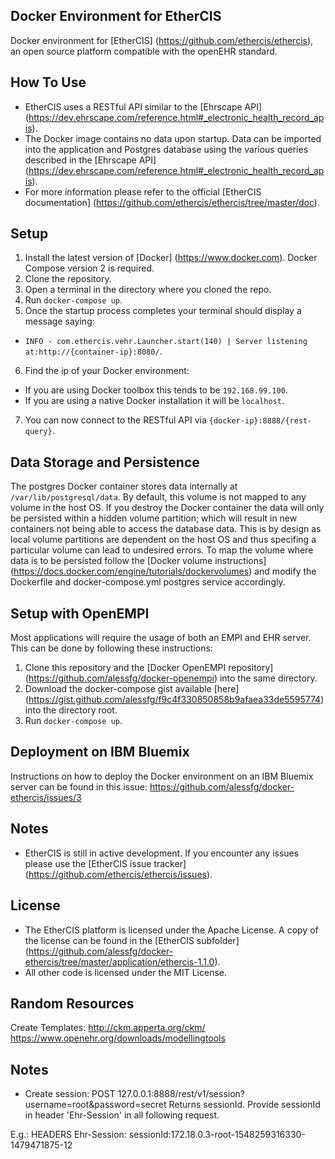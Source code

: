 ## Docker Environment for EtherCIS

Docker environment for [EtherCIS] (https://github.com/ethercis/ethercis), an open source platform compatible with the openEHR standard.

## How To Use

* EtherCIS uses a RESTful API similar to the [Ehrscape API]
  (https://dev.ehrscape.com/reference.html#_electronic_health_record_apis).
* The Docker image contains no data upon startup. Data can be imported into the
  application and Postgres database using the various queries described in the
  [Ehrscape API]
  (https://dev.ehrscape.com/reference.html#_electronic_health_record_apis).
* For more information please refer to the official [EtherCIS documentation] (https://github.com/ethercis/ethercis/tree/master/doc).

## Setup

1. Install the latest version of [Docker] (https://www.docker.com). Docker Compose version 2 is required.
2. Clone the repository.
3. Open a terminal in the directory where you cloned the repo.
4. Run `docker-compose up`.
5. Once the startup process completes your terminal should display a message saying:
  * `INFO - com.ethercis.vehr.Launcher.start(140) | Server listening at:http://{container-ip}:8080/`.
6. Find the ip of your Docker environment:
  * If you are using Docker toolbox this tends to be `192.168.99.100`.
  * If you are using a native Docker installation it will be `localhost`.
7. You can now connect to the RESTful API via `{docker-ip}:8888/{rest-query}`.

## Data Storage and Persistence

The postgres Docker container stores data internally at `/var/lib/postgresql/data`. By default, this volume is not mapped to any volume in the host OS. If you destroy the Docker container the data will only be persisted within a hidden volume partition; which will result in new containers not being able to access the database data. This is by design as local volume partitions are dependent on the host OS and thus specifing a particular volume can lead to undesired errors. To map the volume where data is to be persisted follow the [Docker volume instructions] (https://docs.docker.com/engine/tutorials/dockervolumes) and modify the Dockerfile and docker-compose.yml postgres service accordingly.

## Setup with OpenEMPI

Most applications will require the usage of both an EMPI and EHR server. This can be done by following these instructions:

1. Clone this repository and the [Docker OpenEMPI repository] (https://github.com/alessfg/docker-openempi) into the same directory.
2. Download the docker-compose gist available [here] (https://gist.github.com/alessfg/f9c4f330850858b9afaea33de5595774) into the directory root.
3. Run `docker-compose up`.

## Deployment on IBM Bluemix

Instructions on how to deploy the Docker environment on an IBM Bluemix server can be found in this issue: https://github.com/alessfg/docker-ethercis/issues/3

## Notes

* EtherCIS is still in active development. If you encounter any issues please use the [EtherCIS issue tracker] (https://github.com/ethercis/ethercis/issues).

## License

* The EtherCIS platform is licensed under the Apache License. A copy of the license can be found in the [EtherCIS subfolder] (https://github.com/alessfg/docker-ethercis/tree/master/application/ethercis-1.1.0).
* All other code is licensed under the MIT License.

## Random Resources
Create Templates:
http://ckm.apperta.org/ckm/
https://www.openehr.org/downloads/modellingtools


## Notes
* Create session: POST
  127.0.0.1:8888/rest/v1/session?username=root&password=secret
Returns sessionId.
Provide sessionId in header 'Ehr-Session' in all following request.

E.g.:
HEADERS
Ehr-Session: sessionId:172.18.0.3-root-1548259316330-1479471875-12
